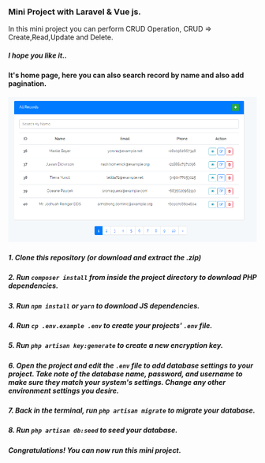 ### Mini Project with Laravel & Vue js.

In this mini project you can perform CRUD Operation, CRUD => Create,Read,Update and Delete.

##### I hope you like it..

#### It's home page, here you can also search record by name and also add pagination.
![Home Page](screenshots/Capture.PNG)

##### 1. Clone this repository (or download and extract the .zip)

##### 2. Run `composer install` from inside the project directory to download PHP dependencies.

##### 3. Run `npm install` or `yarn` to download JS dependencies.

##### 4. Run `cp .env.example .env` to create your projects' `.env` file.

##### 5. Run `php artisan key:generate` to create a new encryption key.

##### 6. Open the project and edit the `.env` file to add database settings to your project. Take note of the database name, password, and username to make sure they match your system's settings. Change any other environment settings you desire.

##### 7. Back in the terminal, run `php artisan migrate` to migrate your database.
##### 8. Run `php artisan db:seed` to seed your database.

##### Congratulations! You can now run this mini project.